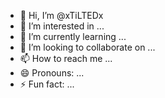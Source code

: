 - 👋 Hi, I’m @xTiLTEDx
- 👀 I’m interested in ...
- 🌱 I’m currently learning ...
- 💞️ I’m looking to collaborate on ...
- 📫 How to reach me ...
- 😄 Pronouns: ...
- ⚡ Fun fact: ...

<!---
xTiLTEDx/xTiLTEDx is a ✨ special ✨ repository because its `README.md` (this file) appears on your GitHub profile.
You can click the Preview link to take a look at your changes.
--->
